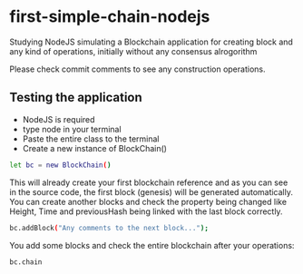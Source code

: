 # first-simple-chain-nodejs
Studying NodeJS simulating a Blockchain application for creating block and any kind of operations, initially without any consensus alrogorithm

Please check commit comments to see any construction operations. 

## Testing the application ##
- NodeJS is required
- type node in your terminal
- Paste the entire class to the terminal
- Create a new instance of BlockChain()

```sh
let bc = new BlockChain()
```

This will already create your first blockchain reference and as you can see in the source code, the first block (genesis) will be generated 
automatically. You can create another blocks and check the property being changed like Height, Time and previousHash being linked with the
last block correctly.

```sh
bc.addBlock("Any comments to the next block...");
```

You add some blocks and check the entire blockchain after your operations:

```sh
bc.chain
```
